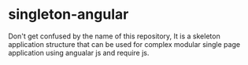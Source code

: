 # singleton-angular

Don't get confused by the name of this repository, It is a skeleton application structure that can be used for complex
modular single page application using angualar js and require js.
